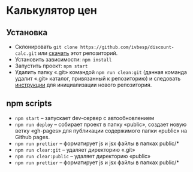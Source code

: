 # Калькулятор цен

## Установка

* Склонировать `git clone https://github.com/ivbesp/discount-calc.git` или [скачать](https://github.com/ivbesp/discount-calc/archive/master.zip) этот репозиторий.
* Установить зависимости: `npm install`
* Запустить проект: `npm start`
* Удалить папку «.git» командой `npm run clean:git` (данная команда удалит «.git» каталог, привязанный к репозиторию) и следовать [инструкции](https://help.github.com/articles/adding-an-existing-project-to-github-using-the-command-line/) для инициализации нового репозитория.

## npm scripts

* `npm start` – запускает dev-сервер с автообновлением
* `npm run deploy` – cобирает проект в папку «public», создает новую ветку «gh-pages» для публикации содержимого папки «public» на Github pages.
* `npm run prettier` – форматирует js и jsx файлы в папках public/*
* `npm run clear:git` – удаляет директорию «.git»
* `npm run clear:public` – удаляет директорию «public»
* `npm run prettier` – форматирует js и jsx файлы в папках public/*


